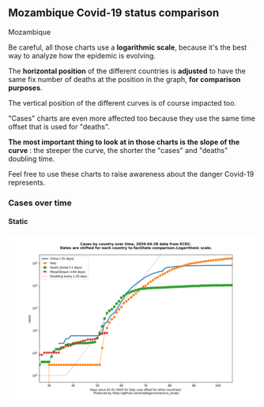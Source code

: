 ## Mozambique Covid-19 status comparison 

Mozambique



Be careful, all those charts use a **logarithmic scale**, because it's the best way to analyze how the epidemic is evolving.
 
The **horizontal position** of the different countries is **adjusted** to have the same fix number of deaths at the position in the graph, **for comparison purposes**.

The vertical position of the different curves is of course impacted too.

"Cases" charts are even more affected too because they use the same time offset that is used for "deaths".

**The most important thing to look at in those charts is the slope of the curve** : the steeper the curve, the shorter the "cases" and "deaths" doubling time.

Feel free to use these charts to raise awareness about the danger Covid-19 represents. 


 
### Cases over time
 
#### Static
![Mozambique covid-19 cases static chart](https://raw.githubusercontent.com/madlag/coronavirus_study/master/notebooks/graphs/2020-04-28/countries/Mozambique/2020-04-28_Mozambique_cases.png "Mozambique covid-19 cases static chart")   

